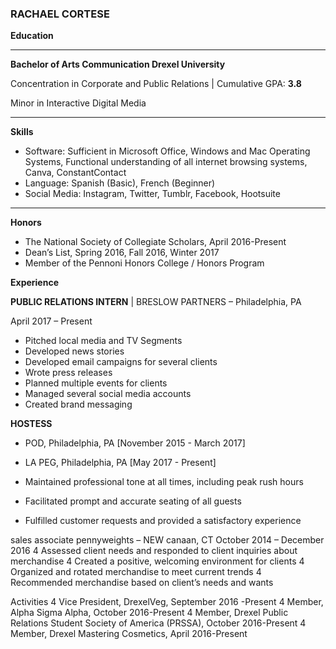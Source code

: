 ### RACHAEL CORTESE
**Education**
***
**Bachelor of Arts Communication	Drexel University**

Concentration in Corporate and Public Relations | Cumulative GPA: **3.8**

Minor in Interactive Digital Media
***

**Skills**
+	Software: Sufficient in Microsoft Office, Windows and Mac Operating Systems, Functional understanding of all internet browsing systems, Canva, ConstantContact
+	Language: Spanish (Basic), French (Beginner)
+	Social Media: Instagram, Twitter, Tumblr, Facebook, Hootsuite
***

**Honors**
+	The National Society of Collegiate Scholars, April 2016-Present
+	Dean’s List, Spring 2016, Fall 2016, Winter 2017
+	Member of the Pennoni Honors College / Honors Program

**Experience**

**PUBLIC RELATIONS INTERN** | BRESLOW PARTNERS – Philadelphia, PA

April 2017 – Present
+	Pitched local media and TV Segments
+	Developed news stories
+	Developed email campaigns for several clients
+	Wrote press releases
+	Planned multiple events for clients
+	Managed several social media accounts
+	Created brand messaging

**HOSTESS** 
+ POD, Philadelphia, PA [November 2015 - March 2017]
+ LA PEG, Philadelphia, PA [May 2017 - Present]

+	Maintained professional tone at all times, including peak rush hours
+	Facilitated prompt and accurate seating of all guests
+	Fulfilled customer requests and provided a satisfactory experience


sales associate                                                       		pennyweights – NEW canaan, CT
October 2014 – December 2016
4	Assessed client needs and responded to client inquiries about merchandise
4	Created a positive, welcoming environment for clients
4	Organized and rotated merchandise to meet current trends
4	Recommended merchandise based on client’s needs and wants


Activities 
4	Vice President, DrexelVeg, September 2016 -Present 
4	Member, Alpha Sigma Alpha, October 2016-Present
4	Member, Drexel Public Relations Student Society of America (PRSSA), October 2016-Present
4	Member, Drexel Mastering Cosmetics, April 2016-Present 

